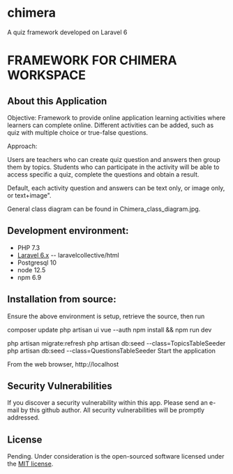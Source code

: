 # chimera
A quiz framework developed on Laravel 6
# FRAMEWORK FOR CHIMERA WORKSPACE

## About this Application

Objective:
Framework to provide online application learning activities where learners can complete online. Different activities can be added, such as quiz with multiple choice or true-false questions.

Approach: 

Users are teachers who can create quiz question and answers then group them by topics. Students who can participate in the activity will be able to access specific a quiz, complete the questions and obtain a result.

Default, each activity question and answers can be text only, or image only, or text+image". 

General class diagram can be found in Chimera_class_diagram.jpg.

## Development environment:

- PHP 7.3
- [Laravel 6.x](https://laravel.com/docs/)
-- laravelcollective/html
- Postgresql 10
- node 12.5
- npm 6.9

## Installation from source:

Ensure the above environment is setup, retrieve the source, then run

composer update
php artisan ui vue --auth
npm install && npm run dev

php artisan migrate:refresh
php artisan db:seed --class=TopicsTableSeeder
php artisan db:seed --class=QuestionsTableSeeder
Start the application

From the web browser, http://localhost 

## Security Vulnerabilities

If you discover a security vulnerability within this app. Please send an e-mail by this github author. All security vulnerabilities will be promptly addressed.

## License

Pending.
Under consideration is the open-sourced software licensed under the [MIT license](https://opensource.org/licenses/MIT).
